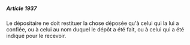 ##### Article 1937

Le dépositaire ne doit restituer la chose déposée qu'à celui qui la lui a confiée, ou à celui au nom duquel le dépôt a été fait, ou à celui qui a été indiqué pour le recevoir.

